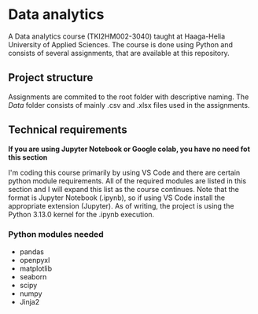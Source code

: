 # Data analytics

A Data analytics course (TKI2HM002-3040) taught at Haaga-Helia University of Applied Sciences.
The course is done using Python and consists of several assignments, that are available at this repository.

## Project structure

Assignments are commited to the root folder with descriptive naming.
The *Data* folder consists of mainly .csv and .xlsx files used in the assignments.

## Technical requirements

**If you are using Jupyter Notebook or Google colab, you have no need fot this section**

I'm coding this course primarily by using VS Code and there are certain python module requirements. All of the required modules are listed in this section and I will expand this list as the course continues.
Note that the format is Jupyter Notebook (.ipynb), so if using VS Code install the appropriate extension (Jupyter). As of writing, the project is using the Python 3.13.0 kernel for the .ipynb execution.

### Python modules needed

- pandas
- openpyxl
- matplotlib
- seaborn
- scipy
- numpy
- Jinja2
